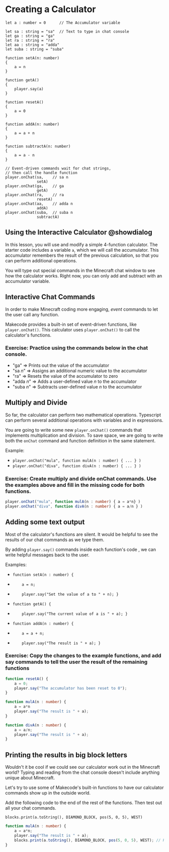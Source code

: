 # Creating a Calculator

```template
let a : number = 0      // The Accumulator variable

let sa : string = "sa"  // Text to type in chat console
let ga : string = "ga"
let ra : string = "ra"
let aa : string = "adda"
let suba : string = "suba"

function setA(n: number)
{ 
    a = n
}

function getA()
{ 
    player.say(a)
}

function resetA()
{ 
    a = 0
}

function addA(n: number)
{ 
    a = a + n 
}

function subtractA(n: number)
{ 
    a = a - n
}

// Event-driven commands wait for chat strings,
// then call the handle function
player.onChat(sa,    // sa n
              setA)
player.onChat(ga,    // ga
              getA)
player.onChat(ra,    // ra
              resetA)
player.onChat(aa,    // adda n
              addA)
player.onChat(suba,  // suba n
              subtractA)
```

## Using the Interactive Calculator @showdialog

In this lesson, you will use and modify a simple 4-function calculator. The starter code includes a variable ``a``, which we will call the accumulator. This accumulator remembers the result of the previous calculation, so that you can perform additional operations.  

You will type out special commands in the Minecraft chat window to see how the calculator works. Right now, you can only add and subtract with an accumulator variable.

## Interactive Chat Commands

In order to make Minecraft coding more engaging, *event* commands to let the user call any function. 

Makecode provides a built-in set of event-driven functions, like ``player.onChat()``. This calculator uses ``player.onChat()`` to call the calculator's functions.

### Exercise: Practice using the commands below in the chat console.

- "ga"       => Prints out the value of the accumulator
- "sa *n*"   => Assigns an additional numeric value to the accumulator
- "ra"       => Resets the value of the accumulator to zero
- "adda *n*" => Adds a user-defined value *n* to the accumulator
- "suba *n*" => Subtracts user-defined value *n* to the accumulator

## Multiply and Divide

So far, the calculator can perform two mathematical operations. Typescript can perform several additional operations with variables and in expressions.

You are going to write some new ``player.onChat()`` commands that implements multiplication and division. To save space, we are going to write both the ``onChat`` command and function definition in the same statement.

Example: 
- ``player.onChat("mula", function mulA(n : number) { ... } )``
- ``player.onChat("diva", function divA(n : number) { ... } )``

### Exercise: Create multiply and divide onChat commands. Use the examples above and fill in the missing code for both functions.

```typescript
player.onChat("mula", function mulA(n : number) { a = a*n} )
player.onChat("diva", function divA(n : number) { a = a/n } )
```

## Adding some text output

Most of the calculator's functions are silent. It would be helpful to see the results of our chat commands as we type them.

By adding ``player.say()`` commands inside each function's code , we can write helpful messages back to the user. 

Examples:

- ``function setA(n : number) {``
- ``    a = n;``
- ``    player.say("Set the value of a to " + n); }``

- ``function getA() {``
- ``    player.say("The current value of a is " + a); }``

- ``function addA(n : number) {``
- ``    a = a + n;``
- ``    player.say("The result is " + a); }``

### Exercise: Copy the changes to the example functions, and add say commands to tell the user the result of the remaining functions

```typescript
function resetA() {
	a = 0;
	player.say("The accumulator has been reset to 0");
}

function mulA(n : number) {
	a = a*n
	player.say("The result is " + a);
}

function divA(n : number) {
	a = a/n;
	player.say("The result is " + a);
}
```

## Printing the results in big block letters

Wouldn't it be cool if we could see our calculator work out in the Minecraft world? Typing and reading from the chat console doesn't include anything unique about Minecraft.

Let's try to use some of Makecode's built-in functions to have our calculator commands show up in the outside world.

Add the following code to the end of the rest of the functions. Then test out all your chat commands.

``blocks.print(a.toString(), DIAMOND_BLOCK, pos(5, 0, 5), WEST)``

```typescript
function mulA(n : number) {
	a = a*n;
	player.say("The result is " + a);
	blocks.print(a.toString(), DIAMOND_BLOCK, pos(5, 0, 5), WEST); // Here!
}
```
